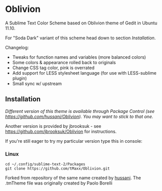 Oblivion
========

A Sublime Text Color Scheme based on Oblivion theme of Gedit in Ubuntu 11.10.

For "Soda Dark" variant of this scheme head down to section *Installation*.

Changelog:
- Tweaks for function names and variables (more balanced colors)
- Some colors & appearance rolled back to originals
- Change CSS tag color, pink is overrated
- Add support for LESS stylesheet language (for use with LESS-sublime plugin)
- Small sync w/ upstream

## Installation

*Different version of this theme is available through Package Control (see https://github.com/hussani/Oblivion). You may want to stick to that one.*

Another version is provided by jbrooksuk - see https://github.com/jbrooksuk/Oblivion for instructions.

If you're still eager to try my particular version type this in console:
### Linux

	cd ~/.config/sublime-text-2/Packages
	git clone https://github.com/tMaxx/Oblivion.git


Forked from repository of the same name created by [hussani](https://github.com/hussani/).
The .tmTheme file was originally created by Paolo Borelli